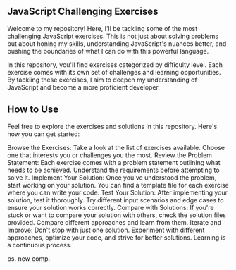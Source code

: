 ## JavaScript Challenging Exercises

Welcome to my repository! Here, I'll be tackling some of the most challenging JavaScript exercises. This is not just about solving problems but about honing my skills, understanding JavaScript's nuances better, and pushing the boundaries of what I can do with this powerful language.

In this repository, you'll find exercises categorized by difficulty level. Each exercise comes with its own set of challenges and learning opportunities. By tackling these exercises, I aim to deepen my understanding of JavaScript and become a more proficient developer.

## How to Use

Feel free to explore the exercises and solutions in this repository. Here's how you can get started:

Browse the Exercises: Take a look at the list of exercises available. Choose one that interests you or challenges you the most.
Review the Problem Statement: Each exercise comes with a problem statement outlining what needs to be achieved. Understand the requirements before attempting to solve it.
Implement Your Solution: Once you've understood the problem, start working on your solution. You can find a template file for each exercise where you can write your code.
Test Your Solution: After implementing your solution, test it thoroughly. Try different input scenarios and edge cases to ensure your solution works correctly.
Compare with Solutions: If you're stuck or want to compare your solution with others, check the solution files provided. Compare different approaches and learn from them.
Iterate and Improve: Don't stop with just one solution. Experiment with different approaches, optimize your code, and strive for better solutions. Learning is a continuous process.

ps. new comp.
